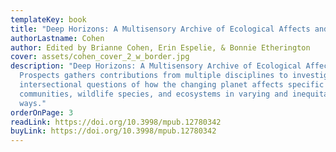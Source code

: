 ```yaml
---
templateKey: book
title: "Deep Horizons: A Multisensory Archive of Ecological Affects and Prospects"
authorLastname: Cohen
author: Edited by Brianne Cohen, Erin Espelie, & Bonnie Etherington
cover: assets/cohen_cover_2_w_border.jpg
description: "Deep Horizons: A Multisensory Archive of Ecological Affects and
  Prospects gathers contributions from multiple disciplines to investigate
  intersectional questions of how the changing planet affects specific peoples,
  communities, wildlife species, and ecosystems in varying and inequitable
  ways."
orderOnPage: 3
readLink: https://doi.org/10.3998/mpub.12780342
buyLink: https://doi.org/10.3998/mpub.12780342
---
```

